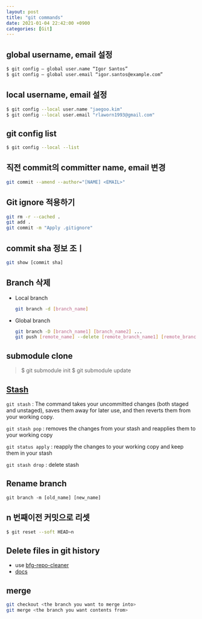```yaml
---
layout: post
title: "git commands"
date: 2021-01-04 22:42:00 +0900
categories: [Git]
---
```

## global username, email 설정

``` sh
$ git config — global user.name “Igor Santos”
$ git config — global user.email “igor.santos@example.com”
```

## local username, email 설정

``` sh
$ git config --local user.name "jaegoo.kim"
$ git config --local user.email "rlaworn1993@gmail.com"
```

## git config list

``` sh
$ git config --local --list
```

## 직전 commit의 committer name, email 변경

``` sh
git commit --amend --author="[NAME] <EMAIL>"
```

## Git ignore 적용하기

``` sh
git rm -r --cached .
git add .
git commit -m "Apply .gitignore"
```

## commit sha 정보 조ㅣ

``` sh
git show [commit sha]
```

## Branch 삭제

- Local branch 
   ``` sh 
   git branch -d [branch_name] 
   ```
- Global branch
   ``` sh
   git branch -D [branch_name1] [branch_name2] ...
   git push [remote_name] --delete [remote_branch_name1] [remote_branch_name2] ...
   ```

## submodule clone

> $ git submodule init
> $ git submodule update

## [Stash](https://www.atlassian.com/git/tutorials/saving-changes/git-stash)

 ```git stash``` : The command takes your uncommitted changes (both staged and unstaged), saves them away for later use, and then reverts them from your working copy. 

```git stash pop``` : removes the changes from your stash and reapplies them to your working copy

```git status apply``` : reapply the changes to your working copy and keep them in your stash

```git stash drop``` : delete stash

## Rename branch

`git branch -m [old_name] [new_name]`

## n 번째이전 커밋으로 리셋

``` sh
$ git reset --soft HEAD~n
```

## Delete files in git history

- use [bfg-repo-cleaner](https://rtyley.github.io/bfg-repo-cleaner/)
- [docs](https://docs.github.com/en/authentication/keeping-your-account-and-data-secure/removing-sensitive-data-from-a-repository)

## merge

``` sh
git checkout <the branch you want to merge into>
git merge <the branch you want contents from>
```